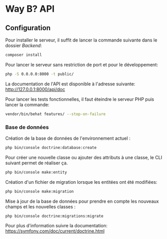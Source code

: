 # Way B? API

## Configuration

Pour installer le serveur, il suffit de lancer la commande suivante dans le dossier *Backend*:
```bash
composer install
```
Pour lancer le serveur sans restriction de port et pour le développement:
```bash
php -S 0.0.0.0:8000 -t public/
```
La documentation de l'API est disponible à l'adresse suivante: http://127.0.0.1:8000/api/doc

Pour lancer les tests fonctionnelles, il faut éteindre le serveur PHP puis lancer la commande:
```bash
vendor/bin/behat features/ --stop-on-failure
```
### Base de données

Création de la base de données de l'environnement actuel :
```bash
php bin/console doctrine:database:create
```
Pour créer une nouvelle classe ou ajouter des attributs à une classe, le CLI 
suivant permet de réaliser ça.
```bash
php bin/console make:entity
```
Création d'un fichier de migration lorsque les entitées ont été modifiées:
```bash
php bin/console make:migration
```
Mise à jour de la base de données pour prendre en compte les nouveaux champs et les 
nouvelles classes :
```bash
php bin/console doctrine:migrations:migrate
```

Pour plus d'information suivre la documentation: https://symfony.com/doc/current/doctrine.html
